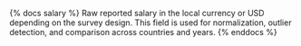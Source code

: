 {% docs salary %}
Raw reported salary in the local currency or USD depending on the survey design.
This field is used for normalization, outlier detection, and comparison across countries and years.
{% enddocs %}
